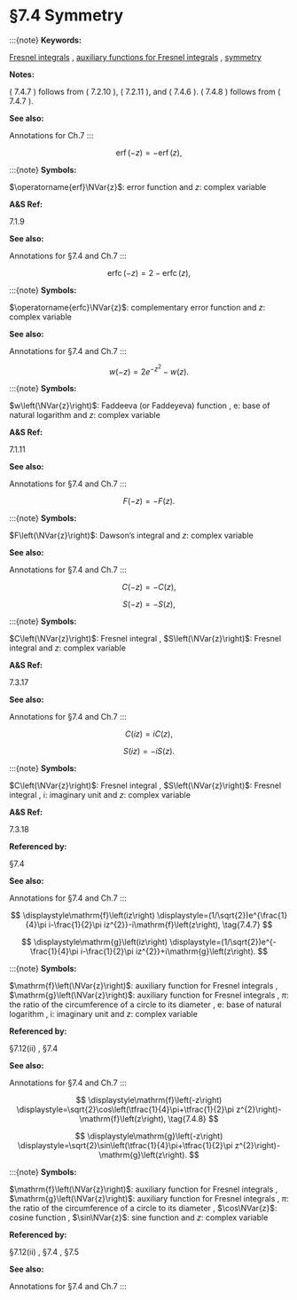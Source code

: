 # §7.4 Symmetry

:::{note}
**Keywords:**

[Fresnel integrals](http://dlmf.nist.gov/search/search?q=Fresnel%20integrals) , [auxiliary functions for Fresnel integrals](http://dlmf.nist.gov/search/search?q=auxiliary%20functions%20for%20Fresnel%20integrals) , [symmetry](http://dlmf.nist.gov/search/search?q=symmetry)

**Notes:**

( 7.4.7 ) follows from ( 7.2.10 ), ( 7.2.11 ), and ( 7.4.6 ). ( 7.4.8 ) follows from ( 7.4.7 ).

**See also:**

Annotations for Ch.7
:::

<a id="EGx1"></a>

$$
\displaystyle\operatorname{erf}\left(-z\right) \displaystyle=-\operatorname{erf}\left(z\right), \tag{7.4.1}
$$

:::{note}
**Symbols:**

$\operatorname{erf}\NVar{z}$: error function and $z$: complex variable

**A&S Ref:**

7.1.9

**See also:**

Annotations for §7.4 and Ch.7
:::

$$
\displaystyle\operatorname{erfc}\left(-z\right) \displaystyle=2-\operatorname{erfc}\left(z\right), \tag{7.4.2}
$$

:::{note}
**Symbols:**

$\operatorname{erfc}\NVar{z}$: complementary error function and $z$: complex variable

**See also:**

Annotations for §7.4 and Ch.7
:::

$$
\displaystyle w\left(-z\right) \displaystyle=2e^{-z^{2}}-w\left(z\right). \tag{7.4.3}
$$

:::{note}
**Symbols:**

$w\left(\NVar{z}\right)$: Faddeeva (or Faddeyeva) function , $\mathrm{e}$: base of natural logarithm and $z$: complex variable

**A&S Ref:**

7.1.11

**See also:**

Annotations for §7.4 and Ch.7
:::

$$
\displaystyle F\left(-z\right) \displaystyle=-F\left(z\right). \tag{7.4.4}
$$

:::{note}
**Symbols:**

$F\left(\NVar{z}\right)$: Dawson’s integral and $z$: complex variable

**See also:**

Annotations for §7.4 and Ch.7
:::

<a id="E5"></a>

<a id="Ex1"></a>
$$
\displaystyle C\left(-z\right) \displaystyle=-C\left(z\right), \tag{7.4.5}
$$

<a id="Ex2"></a>
$$
\displaystyle S\left(-z\right) \displaystyle=-S\left(z\right),
$$

:::{note}
**Symbols:**

$C\left(\NVar{z}\right)$: Fresnel integral , $S\left(\NVar{z}\right)$: Fresnel integral and $z$: complex variable

**A&S Ref:**

7.3.17

**See also:**

Annotations for §7.4 and Ch.7
:::

<a id="E6"></a>

<a id="Ex3"></a>
$$
\displaystyle C\left(iz\right) \displaystyle=iC\left(z\right), \tag{7.4.6}
$$

<a id="Ex4"></a>
$$
\displaystyle S\left(iz\right) \displaystyle=-iS\left(z\right).
$$

:::{note}
**Symbols:**

$C\left(\NVar{z}\right)$: Fresnel integral , $S\left(\NVar{z}\right)$: Fresnel integral , $\mathrm{i}$: imaginary unit and $z$: complex variable

**A&S Ref:**

7.3.18

**Referenced by:**

§7.4

**See also:**

Annotations for §7.4 and Ch.7
:::

<a id="E7"></a>

<a id="Ex5"></a>
$$
\displaystyle\mathrm{f}\left(iz\right) \displaystyle=(1/\sqrt{2})e^{\frac{1}{4}\pi i-\frac{1}{2}\pi iz^{2}}-i\mathrm{f}\left(z\right), \tag{7.4.7}
$$

<a id="Ex6"></a>
$$
\displaystyle\mathrm{g}\left(iz\right) \displaystyle=(1/\sqrt{2})e^{-\frac{1}{4}\pi i-\frac{1}{2}\pi iz^{2}}+i\mathrm{g}\left(z\right).
$$

:::{note}
**Symbols:**

$\mathrm{f}\left(\NVar{z}\right)$: auxiliary function for Fresnel integrals , $\mathrm{g}\left(\NVar{z}\right)$: auxiliary function for Fresnel integrals , $\pi$: the ratio of the circumference of a circle to its diameter , $\mathrm{e}$: base of natural logarithm , $\mathrm{i}$: imaginary unit and $z$: complex variable

**Referenced by:**

§7.12(ii) , §7.4

**See also:**

Annotations for §7.4 and Ch.7
:::

<a id="E8"></a>

<a id="Ex7"></a>
$$
\displaystyle\mathrm{f}\left(-z\right) \displaystyle=\sqrt{2}\cos\left(\tfrac{1}{4}\pi+\tfrac{1}{2}\pi z^{2}\right)-\mathrm{f}\left(z\right), \tag{7.4.8}
$$

<a id="Ex8"></a>
$$
\displaystyle\mathrm{g}\left(-z\right) \displaystyle=\sqrt{2}\sin\left(\tfrac{1}{4}\pi+\tfrac{1}{2}\pi z^{2}\right)-\mathrm{g}\left(z\right).
$$

:::{note}
**Symbols:**

$\mathrm{f}\left(\NVar{z}\right)$: auxiliary function for Fresnel integrals , $\mathrm{g}\left(\NVar{z}\right)$: auxiliary function for Fresnel integrals , $\pi$: the ratio of the circumference of a circle to its diameter , $\cos\NVar{z}$: cosine function , $\sin\NVar{z}$: sine function and $z$: complex variable

**Referenced by:**

§7.12(ii) , §7.4 , §7.5

**See also:**

Annotations for §7.4 and Ch.7
:::
